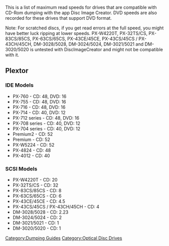 This is a list of maximum read speeds for drives that are compatible
with CD-Rom dumping with the app Disc Image Creator. DVD speeds are also
recorded for these drives that support DVD format.

Note: For scratched discs, if you get read errors at the full speed, you
might have better luck ripping at lower speeds. PX-W4220T, PX-32TS/CS,
PX-83CS/85CS, PX-63CS/65CS, PX-43CE/45CE, PX-43CS/45CS / PX-43CH/45CH,
DM-3028/5028, DM-3024/5024, DM-3021/5021 and DM-3020/5020 is untested
with DiscImageCreator and might not be compatible with it.

## Plextor

### IDE Models

  - PX-760 - CD: 48, DVD: 16
  - PX-755 - CD: 48, DVD: 16
  - PX-716 - CD: 48, DVD: 16
  - PX-714 - CD: 40, DVD: 12
  - PX-712 series - CD: 48, DVD: 16
  - PX-708 series - CD: 40, DVD: 12
  - PX-704 series - CD: 40, DVD: 12
  - Premium2 - CD: 52
  - Premium - CD: 52
  - PX-W5224 - CD: 52
  - PX-4824 - CD: 48
  - PX-4012 - CD: 40

### SCSI Models

  - PX-W4220T - CD: 20
  - PX-32TS/CS - CD: 32
  - PX-83CS/85CS - CD: 8
  - PX-63CS/65CS - CD: 6
  - PX-43CE/45CE - CD: 4.5
  - PX-43CS/45CS / PX-43CH/45CH - CD: 4
  - DM-3028/5028 - CD: 2.23
  - DM-3024/5024 - CD: 2
  - DM-3021/5021 - CD: 1
  - DM-3020/5020 - CD: 1

[Category:Dumping Guides](Category:Dumping_Guides "wikilink")
[Category:Optical Disc Drives](Category:Optical_Disc_Drives "wikilink")